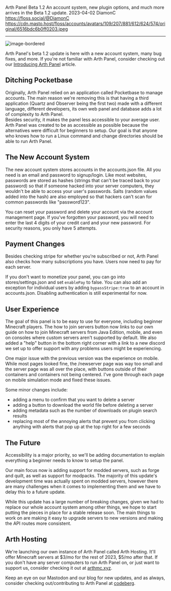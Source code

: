 Arth Panel Beta 1.2 
An account system, new plugin options, and much more arrives in the Beta 1.2 update. 
2023-04-02
DiamonC 
https://floss.social/@DiamonC 
https://cdn.masto.host/floss/accounts/avatars/109/207/881/612/624/574/original/6516bdc6b0ff0203.jpeg

---

![image-bordered](https://i.imgur.com/WQy6vdr.png)

Arth Panel's beta 1.2 update is here with a new account system, many bug fixes, and more. If you're not familiar with Arth Panel, consider checking out our [Introducing Arth Panel](https://arthmc.xyz/blog/introducing-arth-panel) article.

## Ditching Pocketbase

Originally, Arth Panel relied on an application called Pocketbase to manage accounts. The main reason we're removing this is that having a third application (Quartz and Observer being the first two) made with a different language, different developers, its own web panel and database adds a lot of complexity to Arth Panel.  
	Besides security, it makes the panel less accessible to your average user. Arth Panel was created to be as accessible as possible because the alternatives were difficult for beginners to setup. Our goal is that anyone who knows how to run a Linux command and change directories should be able to run Arth Panel.

## The New Account System
The new account system stores accounts in the accounts.json file. All you need is an email and password to signup/login. Like most websites, passwords are stored as hashes (strings that can't be traced back to your password) so that if someone hacked into your server computers, they wouldn't be able to access your user's passwords. Salts (random values added into the hash) are also employed so that hackers can't scan for common passwords like "password123".

You can reset your password and delete your account via the account management page. If you've forgotten your password, you will need to enter the last 4 digits of your credit card and your new password. For security reasons, you only have 5 attempts. 

## Payment Changes
Besides checking stripe for whether you're subscribed or not, Arth Panel also checks how many subscriptions you have. Users now need to pay for each server.

If you don't want to monetize your panel, you can go into stores/settings.json and set `enablePay` to false. You can also add an exception for individual users by adding `bypassStripe:true` to an account in accounts.json. Disabling authentication is still experimental for now.

## User Experience

The goal of this panel is to be easy to use for everyone, including beginner Minecraft players. The how to join servers button now links to our own guide on how to join Minecraft servers from Java Edition, mobile, and even on consoles where custom servers aren't supported by default. We also added a "help" button in the bottom right corner with a link to a new discord we set up to offer support with any problems users might be experiencing.

One major issue with the previous version was the experience on mobile. While most pages looked fine, the /newserver page was way too small and the server page was all over the place, with buttons outside of their containers and containers not being centered. I've gone through each page on mobile simulation mode and fixed these issues.

Some minor changes include:  
-  adding a menu to confirm that you want to delete a server
-  adding a button to download the world file before deleting a server  
-  adding metadata such as the number of downloads on plugin search results  
-  replacing most of the annoying alerts that prevent you from clicking anything with alerts that pop up at the top right for a few seconds  

## The Future
Accessibility is a major priority, so we'll be adding documentation to explain everything a beginner needs to know to setup the panel.

Our main focus now is adding support for modded servers, such as forge and quilt, as well as support for modpacks. The majority of this update's development time was actually spent on modded servers, however there are many challenges when it comes to implementing them and we have to delay this to a future update.

While this update has a large number of breaking changes, given we had to replace our whole account system among other things, we hope to start putting the pieces in place for a stable release soon. The main things to work on are making it easy to upgrade servers to new versions and making the API routes more consistent.

## Arth Hosting

We're launching our own instance of Arth Panel called Arth Hosting. It'll offer Minecraft servers at $3/mo for the rest of 2023, $5/mo after that. If you don't have any server computers to run Arth Panel on, or just want to support us, consider checking it out at [arthmc.xyz](https://arthmc.xyz/).

 Keep an eye on our Mastodon and our blog for new updates, and as always, consider checking out/contributing to Arth Panel at [codeberg](https://codeberg.org/arth/).